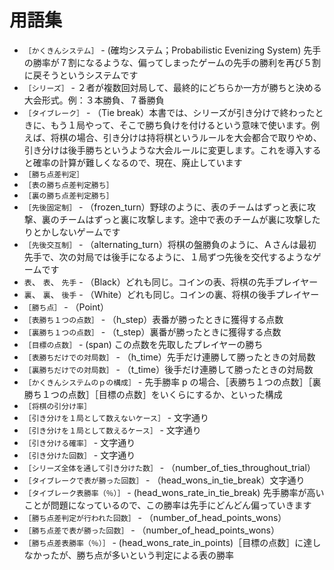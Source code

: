 # 用語集

* `［かくきんシステム］` - (確均システム；Probabilistic Evenizing System) 先手の勝率が７割になるような、偏ってしまったゲームの先手の勝利を再び５割に戻そうというシステムです
* `［シリーズ］` - ２者が複数回対局して、最終的にどちらか一方が勝ちと決める大会形式。例：３本勝負、７番勝負
* `［タイブレーク］` - （Tie break）本書では、シリーズが引き分けで終わったときに、もう１局やって、そこで勝ち負けを付けるという意味で使います。例えば、将棋の場合、引き分けは持将棋というルールを大会都合で取りやめ、引き分けは後手勝ちというような大会ルールに変更します。これを導入すると確率の計算が難しくなるので、現在、廃止しています
* `［勝ち点差判定］`
* `［表の勝ち点差判定勝ち］`
* `［裏の勝ち点差判定勝ち］`
* `［先後固定制］` - （frozen_turn）野球のように、表のチームはずっと表に攻撃、裏のチームはずっと裏に攻撃します。途中で表のチームが裏に攻撃したりとかしないゲームです
* `［先後交互制］` - （alternating_turn）将棋の盤勝負のように、Ａさんは最初先手で、次の対局では後手になるように、１局ずつ先後を交代するようなゲームです
* `表`、 `表`、 `先手` - （Black）どれも同じ。コインの表、将棋の先手プレイヤー
* `裏`、 `裏`、 `後手` - （White）どれも同じ。コインの裏、将棋の後手プレイヤー
* `［勝ち点］` - （Point）
* `［表勝ち１つの点数］` - （h_step）表番が勝ったときに獲得する点数
* `［裏勝ち１つの点数］` - （t_step）裏番が勝ったときに獲得する点数
* `［目標の点数］` - (span) この点数を先取したプレイヤーの勝ち
* `［表勝ちだけでの対局数］` - （h_time）先手だけ連勝して勝ったときの対局数
* `［裏勝ちだけでの対局数］` - （t_time）後手だけ連勝して勝ったときの対局数
* `［かくきんシステムのｐの構成］` - 先手勝率 p の場合、［表勝ち１つの点数］［裏勝ち１つの点数］［目標の点数］をいくらにするか、といった構成
* `［将棋の引分け率］`
* `［引き分けを１局として数えないケース］` - 文字通り
* `［引き分けを１局として数えるケース］` - 文字通り
* `［引き分ける確率］` - 文字通り
* `［引き分けた回数］` - 文字通り
* `［シリーズ全体を通して引き分けた数］` - （number_of_ties_throughout_trial）
* `［タイブレークで表が勝った回数］` - （head_wons_in_tie_break）文字通り
* `［タイブレーク表勝率（％）］` - (head_wons_rate_in_tie_break) 先手勝率が高いことが問題になっているので、この勝率は先手にどんどん偏っていきます
* `［勝ち点差判定が行われた回数］` - （number_of_head_points_wons）
* `［勝ち点差で表が勝った回数］` - （number_of_head_points_wons）
* `［勝ち点差表勝率（％）］` - (head_wons_rate_in_points)［目標の点数］に達しなかったが、勝ち点が多いという判定による表の勝率

